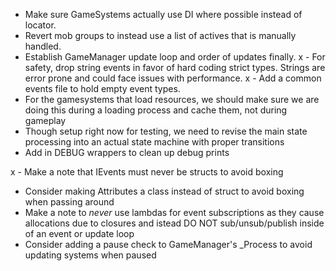 
- Make sure GameSystems actually use DI where possible instead of locator.
- Revert mob groups to instead use a list of actives that is manually handled.
- Establish GameManager update loop and order of updates finally.
x - For safety, drop string events in favor of hard coding strict types. Strings are error prone and could face issues with performance.
   x - Add a common events file to hold empty event types.
- For the gamesystems that load resources, we should make sure we are doing this during a loading process and cache them, not during gameplay
- Though setup right now for testing, we need to revise the main state processing into an actual state machine with proper transitions
- Add in DEBUG wrappers to clean up debug prints

x - Make a note that IEvents must never be structs to avoid boxing
- Consider making Attributes a class instead of struct to avoid boxing when passing around
- Make a note to *never* use lambdas for event subscriptions as they cause allocations due to closures and istead DO NOT sub/unsub/publish inside of an event or update loop
- Consider adding a pause check to GameManager's _Process to avoid updating systems when paused